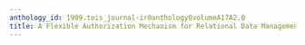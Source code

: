 ```yaml
---
anthology_id: 1999.tois_journal-ir0anthology0volumeA17A2.0
title: A Flexible Authorization Mechanism for Relational Data Management Systems
---
```


